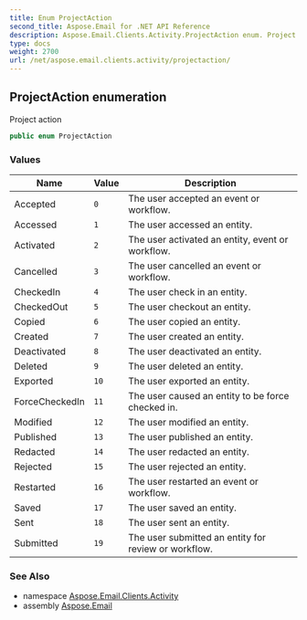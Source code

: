 ```yaml
---
title: Enum ProjectAction
second_title: Aspose.Email for .NET API Reference
description: Aspose.Email.Clients.Activity.ProjectAction enum. Project action
type: docs
weight: 2700
url: /net/aspose.email.clients.activity/projectaction/
---
```

## ProjectAction enumeration

Project action

```csharp
public enum ProjectAction
```

### Values

| Name | Value | Description |
| --- | --- | --- |
| Accepted | `0` | The user accepted an event or workflow. |
| Accessed | `1` | The user accessed an entity. |
| Activated | `2` | The user activated an entity, event or workflow. |
| Cancelled | `3` | The user cancelled an event or workflow. |
| CheckedIn | `4` | The user check in an entity. |
| CheckedOut | `5` | The user checkout an entity. |
| Copied | `6` | The user copied an entity. |
| Created | `7` | The user created an entity. |
| Deactivated | `8` | The user deactivated an entity. |
| Deleted | `9` | The user deleted an entity. |
| Exported | `10` | The user exported an entity. |
| ForceCheckedIn | `11` | The user caused an entity to be force checked in. |
| Modified | `12` | The user modified an entity. |
| Published | `13` | The user published an entity. |
| Redacted | `14` | The user redacted an entity. |
| Rejected | `15` | The user rejected an entity. |
| Restarted | `16` | The user restarted an event or workflow. |
| Saved | `17` | The user saved an entity. |
| Sent | `18` | The user sent an entity. |
| Submitted | `19` | The user submitted an entity for review or workflow. |

### See Also

* namespace [Aspose.Email.Clients.Activity](../../aspose.email.clients.activity/)
* assembly [Aspose.Email](../../)



